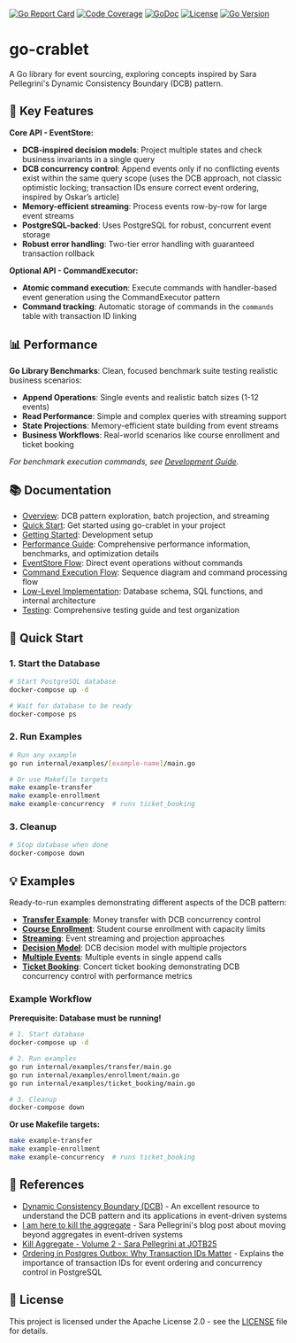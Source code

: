 [![Go Report Card](https://goreportcard.com/badge/github.com/rodolfodpk/go-crablet)](https://goreportcard.com/report/github.com/rodolfodpk/go-crablet)
[![Code Coverage](https://img.shields.io/badge/code%20coverage-79.9%25-yellow?logo=go)](https://github.com/rodolfodpk/go-crablet/actions/workflows/coverage.yml)
[![GoDoc](https://godoc.org/github.com/rodolfodpk/go-crablet?status.svg)](https://godoc.org/github.com/rodolfodpk/go-crablet)
[![License](https://img.shields.io/github/license/rodolfodpk/go-crablet)](https://github.com/rodolfodpk/go-crablet/blob/main/LICENSE)
[![Go Version](https://img.shields.io/github/go-mod/go-version/rodolfodpk/go-crablet)](https://github.com/rodolfodpk/go-crablet/blob/main/go.mod)

# go-crablet

A Go library for event sourcing, exploring concepts inspired by Sara Pellegrini's Dynamic Consistency Boundary (DCB) pattern. 

## 🚀 Key Features

**Core API - EventStore:**
- **DCB-inspired decision models**: Project multiple states and check business invariants in a single query
- **DCB concurrency control**: Append events only if no conflicting events exist within the same query scope (uses the DCB approach, not classic optimistic locking; transaction IDs ensure correct event ordering, inspired by Oskar’s article)
- **Memory-efficient streaming**: Process events row-by-row for large event streams
- **PostgreSQL-backed**: Uses PostgreSQL for robust, concurrent event storage
- **Robust error handling**: Two-tier error handling with guaranteed transaction rollback

**Optional API - CommandExecutor:**
- **Atomic command execution**: Execute commands with handler-based event generation using the CommandExecutor pattern
- **Command tracking**: Automatic storage of commands in the `commands` table with transaction ID linking

## 📊 Performance

**Go Library Benchmarks**: Clean, focused benchmark suite testing realistic business scenarios:
- **Append Operations**: Single events and realistic batch sizes (1-12 events)
- **Read Performance**: Simple and complex queries with streaming support
- **State Projections**: Memory-efficient state building from event streams
- **Business Workflows**: Real-world scenarios like course enrollment and ticket booking

*For benchmark execution commands, see [Development Guide](./docs/getting-started.md).*

## 📚 Documentation
- [Overview](./docs/overview.md): DCB pattern exploration, batch projection, and streaming
- [Quick Start](./docs/quick-start.md): Get started using go-crablet in your project
- [Getting Started](./docs/getting-started.md): Development setup
- [Performance Guide](./docs/performance.md): Comprehensive performance information, benchmarks, and optimization details
- [EventStore Flow](./docs/eventstore-flow.md): Direct event operations without commands
- [Command Execution Flow](./docs/command-execution-flow.md): Sequence diagram and command processing flow
- [Low-Level Implementation](./docs/low-level-implementation.md): Database schema, SQL functions, and internal architecture
- [Testing](./docs/testing.md): Comprehensive testing guide and test organization

## 🚀 Quick Start

### 1. Start the Database
```bash
# Start PostgreSQL database
docker-compose up -d

# Wait for database to be ready
docker-compose ps
```

### 2. Run Examples
```bash
# Run any example
go run internal/examples/[example-name]/main.go

# Or use Makefile targets
make example-transfer
make example-enrollment
make example-concurrency  # runs ticket_booking
```

### 3. Cleanup
```bash
# Stop database when done
docker-compose down
```

## 💡 Examples

Ready-to-run examples demonstrating different aspects of the DCB pattern:


- **[Transfer Example](internal/examples/transfer/main.go)**: Money transfer with DCB concurrency control
- **[Course Enrollment](internal/examples/enrollment/main.go)**: Student course enrollment with capacity limits
- **[Streaming](internal/examples/streaming/main.go)**: Event streaming and projection approaches
- **[Decision Model](internal/examples/decision_model/main.go)**: DCB decision model with multiple projectors
- **[Multiple Events](internal/examples/batch/main.go)**: Multiple events in single append calls
- **[Ticket Booking](internal/examples/ticket_booking/main.go)**: Concert ticket booking demonstrating DCB concurrency control with performance metrics

### Example Workflow

**Prerequisite: Database must be running!**

```bash
# 1. Start database
docker-compose up -d

# 2. Run examples
go run internal/examples/transfer/main.go
go run internal/examples/enrollment/main.go
go run internal/examples/ticket_booking/main.go

# 3. Cleanup
docker-compose down
```

**Or use Makefile targets:**
```bash
make example-transfer
make example-enrollment
make example-concurrency  # runs ticket_booking
```

## 📖 References

- [Dynamic Consistency Boundary (DCB)](https://dcb.events/) - An excellent resource to understand the DCB pattern and its applications in event-driven systems
- [I am here to kill the aggregate](https://sara.event-thinking.io/2023/04/kill-aggregate-chapter-1-I-am-here-to-kill-the-aggregate.html) - Sara Pellegrini's blog post about moving beyond aggregates in event-driven systems
- [Kill Aggregate - Volume 2 - Sara Pellegrini at JOTB25](https://www.youtube.com/watch?v=AQ5fk4D3u9I)
- [Ordering in Postgres Outbox: Why Transaction IDs Matter](https://event-driven.io/en/ordering_in_postgres_outbox/) - Explains the importance of transaction IDs for event ordering and concurrency control in PostgreSQL

## 📄 License

This project is licensed under the Apache License 2.0 - see the [LICENSE](LICENSE) file for details.